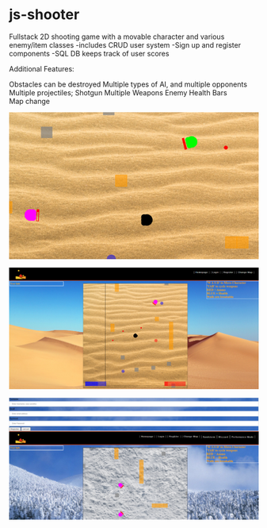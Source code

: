 # js-shooter
Fullstack 2D shooting game with a movable character and various enemy/item classes
-includes CRUD user system 
-Sign up and register components
-SQL DB keeps track of user scores 

Additional Features: 

  Obstacles can be destroyed
  Multiple types of AI, and multiple opponents
  Multiple projectiles; Shotgun 
  Multiple Weapons
  Enemy Health Bars  
  Map change 


![Screenshot](card.png)

![Screenshot](ss1.png)

![Screenshot](ss2.png)




